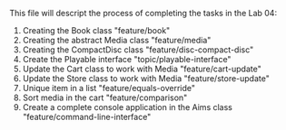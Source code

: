 This file will descript the process of completing the tasks in the Lab 04:
1. Creating the Book class "feature/book"
2. Creating the abstract Media class "feature/media"
3. Creating the CompactDisc class "feature/disc-compact-disc"
4. Create the Playable interface "topic/playable-interface"
5. Update the Cart class to work with Media "feature/cart-update"
6. Update the Store class to work with Media "feature/store-update"
7. Unique item in a list "feature/equals-override"
8. Sort media in the cart "feature/comparison"
9. Create a complete console application in the Aims class "feature/command-line-interface"